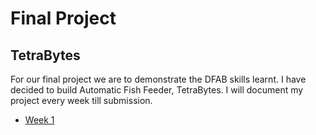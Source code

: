 # Final Project
## TetraBytes

For our final project we are to demonstrate the DFAB skills learnt. I have decided to build Automatic Fish Feeder, TetraBytes. I will document my project every week till submission.

- [Week 1](week1.md)  
